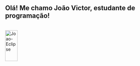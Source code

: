 ## Olá! Me chamo João Victor, estudante de programação!

<div style="display: inline_block"><br>
    <img align="center" alt="Joao-Eclipse" height="100" width="40" src="https://cdn.jsdelivr.net/gh/devicons/devicon@latest/icons/eclipse/eclipse-original.svg" />  
</div>

